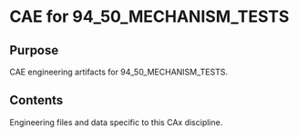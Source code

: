 # CAE for 94_50_MECHANISM_TESTS

## Purpose
CAE engineering artifacts for 94_50_MECHANISM_TESTS.

## Contents
Engineering files and data specific to this CAx discipline.
